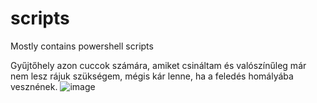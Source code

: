 # scripts
Mostly contains powershell scripts

Gyűjtőhely azon cuccok számára, amiket csináltam és valószínűleg már nem lesz rájuk szükségem, mégis kár lenne, ha a feledés homályába vesznének.
![image](https://user-images.githubusercontent.com/79809608/178037744-4ff5ef78-3f8d-4136-a10d-06ec4841cbdc.png)
